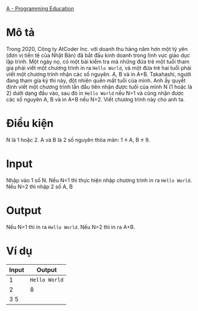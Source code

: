 [A - Programming Education](https://atcoder.jp/contests/ABC112/tasks/abc112_a)

# Mô tả

Trong 2020, Công ty AtCoder Inc. với doanh thu hàng năm hơn một tỷ yên (đơn vị tiền tệ của Nhật Bản) đã bắt đầu kinh doanh trong lĩnh vực giáo dục lập trình.
Một ngày nọ, có một bài kiểm tra mà những đứa trẻ một tuổi tham gia phải viết một chương trình in ra `Hello World`, và một đứa trẻ hai tuổi phải viết một chương trình nhận các số nguyên. A, B và in A+B.
Takahashi, người đang tham gia kỳ thi này, đột nhiên quên mất tuổi của mình.
Anh ấy quyết định viết một chương trình lần đầu tiên nhận được tuổi của mình N (1 hoặc là 2) dưới dạng đầu vào, sau đó in `Hello World` nếu N=1 và cũng nhận được các số nguyên A, B và in A+B nếu N=2.
Viết chương trình này cho anh ta.

# Điều kiện 
N là 1 hoặc 2.
A và B là 2 số nguyên thỏa mãn: 1 ≤ A, B ≤ 9.

# Input
Nhập vào 1 số N.
Nếu N=1 thì thực hiện nhập chương trình in ra `Hello World`.
Nếu N=2 thì nhập 2 số A, B 

# Output
Nếu N=1 thì in ra `Hello World`.
Nếu N=2 thì in ra A+B.

# Ví dụ
| Input | Output |
| ----- | ------ |
| 1 | `Hello World` | 
| 2 | 8 |
| 3 5 |  |


